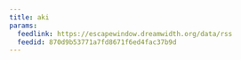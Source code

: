 ```yaml
---
title: aki
params:
  feedlink: https://escapewindow.dreamwidth.org/data/rss
  feedid: 870d9b53771a7fd8671f6ed4fac37b9d
---
```

